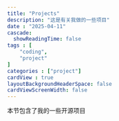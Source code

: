 ```yaml
---
title: "Projects"
description: "这是有关我做的一些项目"
date : "2025-04-11"
cascade:
  showReadingTime: false
tags : [
    "coding",
    "project"
]
categories : ["project"]
cardView : true
layoutBackgroundHeaderSpace: false
cardViewScreenWidth: false
---
```

本节包含了我的一些开源项目